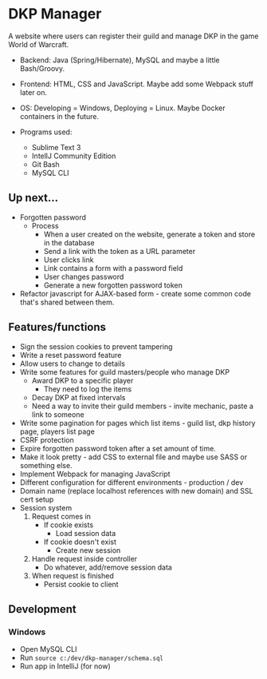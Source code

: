 # DKP Manager

A website where users can register their guild and manage DKP in the game World of Warcraft.

- Backend: Java (Spring/Hibernate), MySQL and maybe a little Bash/Groovy.
- Frontend: HTML, CSS and JavaScript. Maybe add some Webpack stuff later on.
- OS: Developing = Windows, Deploying = Linux. Maybe Docker containers in the future.

- Programs used:
	- Sublime Text 3
	- IntellJ Community Edition
	- Git Bash
	- MySQL CLI

## Up next...
- Forgotten password
	- Process
		- When a user created on the website, generate a token and store in the database
		- Send a link with the token as a URL parameter
		- User clicks link
		- Link contains a form with a password field
		- User changes password
		- Generate a new forgotten password token
- Refactor javascript for AJAX-based form - create some common code that's shared between them.

## Features/functions

- Sign the session cookies to prevent tampering
- Write a reset password feature
- Allow users to change to details
- Write some features for guild masters/people who manage DKP
	- Award DKP to a specific player
		- They need to log the items
	- Decay DKP at fixed intervals
	- Need a way to invite their guild members - invite mechanic, paste a link to someone
- Write some pagination for pages which list items - guild list, dkp history page, players list page 
- CSRF protection
- Expire forgotten password token after a set amount of time.
- Make it look pretty - add CSS to external file and maybe use SASS or something else.
- Implement Webpack for managing JavaScript
- Different configuration for different environments - production / dev
- Domain name (replace localhost references with new domain) and SSL cert setup
- Session system
	1. Request comes in
		- If cookie exists
			- Load session data
		- If cookie doesn't exist
			- Create new session
	2. Handle request inside controller
		- Do whatever, add/remove session data
	3. When request is finished
	    - Persist cookie to client

## Development

### Windows
- Open MySQL CLI
- Run `source c:/dev/dkp-manager/schema.sql`
- Run app in IntelliJ (for now)